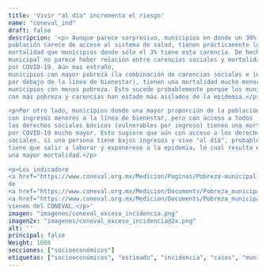 ```yaml
---
title: 'Vivir "al día" incrementa el riesgo'
name: "coneval_ind"
draft: false
descripcion: '<p> Aunque parece sorpresivo, municipios en donde un 30% de la
población carece de acceso al sistema de salud, tienen prácticamente la misma
mortalidad que municipios donde sólo el 3% tiene esta carencia. De hecho, a nivel
municipal no parece haber relación entre carencias sociales y mortalidad
por COVID-19. Aún mas extraño,
municipios con mayor pobreza (la combinación de carencias sociales e ingresos
por debajo de la línea de bienestar), tienen una mortalidad mucho menor que
municipios con menos pobreza. Esto sucede probablemente porque los municipios
con más pobreza y carencias han estado más aislados de la epidemia.</p>

<p>Por otro lado, municipios donde una mayor proporción de la población vive
con ingresos menores a la línea de bienestar, pero con acceso a todos
los derechos sociales básicos (vulnerables por ingreso) tienen una mortalidad
por COVID-19 mucho mayor. Esto sugiere que aún con acceso a los derechos
sociales, si una persona tiene bajos ingresos y vive "al díá", probablemente
tiene que salir a laborar y exponerese a la epidemia, lo cual resulta en
una mayor mortalidad.</p>

<p>Los indicadore
<a href="https://www.coneval.org.mx/Medicion/Paginas/Pobreza-municipal.aspx" target="_blank">indicadores</a>
de
<a href="https://www.coneval.org.mx/Medicion/Documents/Pobreza_municipal/Presentacion_resultados_pobreza_municipal_2015.pdf" target="_blank">pobreza</a>
<a href="https://www.coneval.org.mx/Medicion/Documents/Pobreza_municipal/Metodologia_municipal_2015.pdf" target="_blank">municipal</a>
vienen del CONEVAL.</p>'
imagen: "imagenes/coneval_exceso_incidencia.png"
imagen2x: "imagenes/coneval_exceso_incidencia@2x.png"
alt: ''
principal: false
Weight: 1000
secciones: ["socioeconómicos"]
etiquetas: ["socioeconómicos", "estimado", "incidencia", "casos", "municipios"]
---
```

